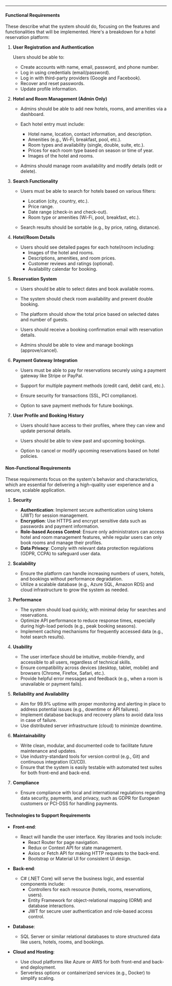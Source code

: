 ___
#### **Functional Requirements**

These describe what the system should do, focusing on the features and functionalities that will be implemented. Here's a breakdown for a hotel reservation platform:

1. **User Registration and Authentication**

	Users should be able to:
	
	- Create accounts with name, email, password, and phone number.
	- Log in using credentials (email/password).
	- Log in with third-party providers (Google and Facebook).
	- Recover and reset passwords.
	- Update profile information.
    
2. **Hotel and Room Management (Admin Only)**

    - Admins should be able to add new hotels, rooms, and amenities via a dashboard.

    - Each hotel entry must include:
        - Hotel name, location, contact information, and description.
        - Amenities (e.g., Wi-Fi, breakfast, pool, etc.).
        - Room types and availability (single, double, suite, etc.).
        - Prices for each room type based on season or time of year.
        - Images of the hotel and rooms.

    - Admins should manage room availability and modify details (edit or delete).
    
3. **Search Functionality**

    - Users must be able to search for hotels based on various filters:
        - Location (city, country, etc.).
        - Price range.
        - Date range (check-in and check-out).
        - Room type or amenities (Wi-Fi, pool, breakfast, etc.).

    - Search results should be sortable (e.g., by price, rating, distance).
    
4. **Hotel/Room Details**

    - Users should see detailed pages for each hotel/room including:
        - Images of the hotel and rooms.
        - Descriptions, amenities, and room prices.
        - Customer reviews and ratings (optional).
        - Availability calendar for booking.
    
5. **Reservation System**

    - Users should be able to select dates and book available rooms.

    - The system should check room availability and prevent double booking.

    - The platform should show the total price based on selected dates and number of guests.

    - Users should receive a booking confirmation email with reservation details.

    - Admins should be able to view and manage bookings (approve/cancel).
    
6. **Payment Gateway Integration**

    - Users must be able to pay for reservations securely using a payment gateway like Stripe or PayPal.
    
    - Support for multiple payment methods (credit card, debit card, etc.).
    
    - Ensure security for transactions (SSL, PCI compliance).
    
    - Option to save payment methods for future bookings.
    
7. **User Profile and Booking History**

    - Users should have access to their profiles, where they can view and update personal details.
    
    - Users should be able to view past and upcoming bookings.
    
    - Option to cancel or modify upcoming reservations based on hotel policies.

#### **Non-Functional Requirements**

These requirements focus on the system's behavior and characteristics, which are essential for delivering a high-quality user experience and a secure, scalable application.

1. **Security**

    - **Authentication**: Implement secure authentication using tokens (JWT) for session management.
    - **Encryption**: Use HTTPS and encrypt sensitive data such as passwords and payment information.
    - **Role-based Access Control**: Ensure only administrators can access hotel and room management features, while regular users can only book rooms and manage their profiles.
    - **Data Privacy**: Comply with relevant data protection regulations (GDPR, CCPA) to safeguard user data.
    
2. **Scalability**

    - Ensure the platform can handle increasing numbers of users, hotels, and bookings without performance degradation.
    - Utilize a scalable database (e.g., Azure SQL, Amazon RDS) and cloud infrastructure to grow the system as needed.
    
3. **Performance**

    - The system should load quickly, with minimal delay for searches and reservations.
    - Optimize API performance to reduce response times, especially during high-load periods (e.g., peak booking seasons).
    - Implement caching mechanisms for frequently accessed data (e.g., hotel search results).
    
4. **Usability**

    - The user interface should be intuitive, mobile-friendly, and accessible to all users, regardless of technical skills.
    - Ensure compatibility across devices (desktop, tablet, mobile) and browsers (Chrome, Firefox, Safari, etc.).
    - Provide helpful error messages and feedback (e.g., when a room is unavailable or payment fails).
    
5. **Reliability and Availability**

    - Aim for 99.9% uptime with proper monitoring and alerting in place to address potential issues (e.g., downtime or API failures).
    - Implement database backups and recovery plans to avoid data loss in case of failure.
    - Use distributed server infrastructure (cloud) to minimize downtime.
    
6. **Maintainability**

    - Write clean, modular, and documented code to facilitate future maintenance and updates.
    - Use industry-standard tools for version control (e.g., Git) and continuous integration (CI/CD).
    - Ensure that the system is easily testable with automated test suites for both front-end and back-end.
    
7. **Compliance**

    - Ensure compliance with local and international regulations regarding data security, payments, and privacy, such as GDPR for European customers or PCI-DSS for handling payments.

#### **Technologies to Support Requirements**

- **Front-end**: 

	- React will handle the user interface. Key libraries and tools include:
	    - React Router for page navigation.
	    - Redux or Context API for state management.
	    - Axios or Fetch API for making HTTP requests to the back-end.
	    - Bootstrap or Material UI for consistent UI design.
    
- **Back-end**: 

	- C# (.NET Core) will serve the business logic, and essential components include:
	    - Controllers for each resource (hotels, rooms, reservations, users).
	    - Entity Framework for object-relational mapping (ORM) and database interactions.
	    - JWT for secure user authentication and role-based access control.
    
- **Database**: 

	- SQL Server or similar relational databases to store structured data like users, hotels, rooms, and bookings.
    
- **Cloud and Hosting**:

    - Use cloud platforms like Azure or AWS for both front-end and back-end deployment.
    - Serverless options or containerized services (e.g., Docker) to simplify scaling.